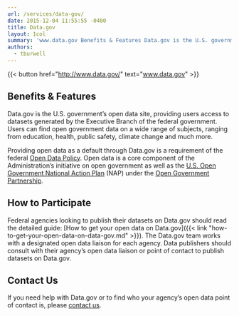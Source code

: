 ```yaml
---
url: /services/data-gov/
date: 2015-12-04 11:55:55 -0400
title: Data.gov
layout: 1col
summary: 'www.data.gov Benefits & Features Data.gov is the U.S. government&rsquo;s open data site, providing users access to datasets generated by the Executive Branch of the federal government. Users can find open government data on a wide range of subjects, ranging from education, health, public safety, climate change and much more. Providing open data as a default'
authors:
  - tburwell
---
```


{{< button href="http://www.data.gov/" text="www.data.gov" >}}

## Benefits & Features

Data.gov is the U.S. government’s open data site, providing users access to datasets generated by the Executive Branch of the federal government. Users can find open government data on a wide range of subjects, ranging from education, health, public safety, climate change and much more.

Providing open data as a default through Data.gov is a requirement of the federal [Open Data Policy](https://www.whitehouse.gov/sites/whitehouse.gov/files/omb/memoranda/2013/m-13-13.pdf). Open data is a core component of the Administration’s initiative on open government as well as the [U.S. Open Government National Action Plan](https://obamawhitehouse.archives.gov/open/partnership/national-action-plans) (NAP) under the [Open Government Partnership](http://www.opengovpartnership.org/).

## How to Participate

Federal agencies looking to publish their datasets on Data.gov should read the detailed guide: [How to get your open data on Data.gov]({{< link "how-to-get-your-open-data-on-data-gov.md" >}}). The Data.gov team works with a designated open data liaison for each agency. Data publishers should consult with their agency’s open data liaison or point of contact to publish datasets on Data.gov.

## Contact Us

If you need help with Data.gov or to find who your agency’s open data point of contact is, please [contact us](http://www.data.gov/contact).
